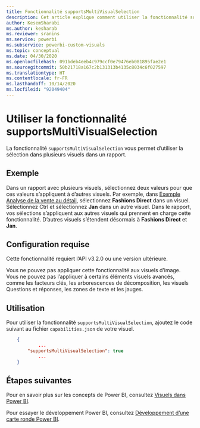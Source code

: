 ```yaml
---
title: Fonctionnalité supportsMultiVisualSelection
description: Cet article explique comment utiliser la fonctionnalité supportsMultiVisualSelection dans les visuels Power BI, et ses exigences.
author: KesemSharabi
ms.author: kesharab
ms.reviewer: sranins
ms.service: powerbi
ms.subservice: powerbi-custom-visuals
ms.topic: conceptual
ms.date: 04/30/2020
ms.openlocfilehash: 091bdeb4eeb4c979ccf0e79476eb081895fae2e1
ms.sourcegitcommit: 50b21718a167c2b131313b4135c8034c6f027597
ms.translationtype: HT
ms.contentlocale: fr-FR
ms.lasthandoff: 10/14/2020
ms.locfileid: "92049404"
---
```

# <a name="use-the-supportsmultivisualselection-feature"></a>Utiliser la fonctionnalité supportsMultiVisualSelection

La fonctionnalité `supportsMultiVisualSelection` vous permet d’utiliser la sélection dans plusieurs visuels dans un rapport.

## <a name="example"></a>Exemple

Dans un rapport avec plusieurs visuels, sélectionnez deux valeurs pour que ces valeurs s’appliquent à d’autres visuels. Par exemple, dans [Exemple Analyse de la vente au détail](../../create-reports/sample-retail-analysis.md), sélectionnez **Fashions Direct** dans un visuel. Sélectionnez Ctrl et sélectionnez **Jan** dans un autre visuel. Dans le rapport, vos sélections s’appliquent aux autres visuels qui prennent en charge cette fonctionnalité. D’autres visuels s’étendent désormais à **Fashions Direct** et **Jan**.

## <a name="requirements"></a>Configuration requise

Cette fonctionnalité requiert l’API v3.2.0 ou une version ultérieure.

Vous ne pouvez pas appliquer cette fonctionnalité aux visuels d’image. Vous ne pouvez pas l’appliquer à certains éléments visuels avancés, comme les facteurs clés, les arborescences de décomposition, les visuels Questions et réponses, les zones de texte et les jauges.

## <a name="usage"></a>Utilisation

Pour utiliser la fonctionnalité `supportsMultiVisualSelection`, ajoutez le code suivant au fichier `capabilities.json` de votre visuel.

```json
    {   
            ...
        "supportsMultiVisualSelection": true
            ...
    }
```

## <a name="next-steps"></a>Étapes suivantes

Pour en savoir plus sur les concepts de Power BI, consultez [Visuels dans Power BI](power-bi-visuals-concept.md).

Pour essayer le développement Power BI, consultez [Développement d’une carte ronde Power BI](develop-circle-card.md).
